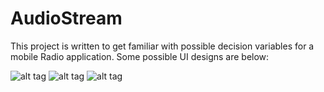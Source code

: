 # AudioStream
This project is written to get familiar with possible decision variables for a mobile Radio application. Some possible UI designs are below:

![alt tag](https://cloud.githubusercontent.com/assets/3127881/19279367/cdcff9d4-8fe9-11e6-9041-84f0eff2a004.png)
![alt tag](https://cloud.githubusercontent.com/assets/3127881/19279369/ce04dee2-8fe9-11e6-9a0c-f1d4c710616d.png)
![alt tag](https://cloud.githubusercontent.com/assets/3127881/19279368/cdfc0510-8fe9-11e6-9ae5-bd1ace9b73fc.png)
